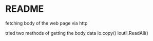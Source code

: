 README
========
fetching body of the web page via http

tried two methods of getting the body data
io.copy()
ioutil.ReadAll()


